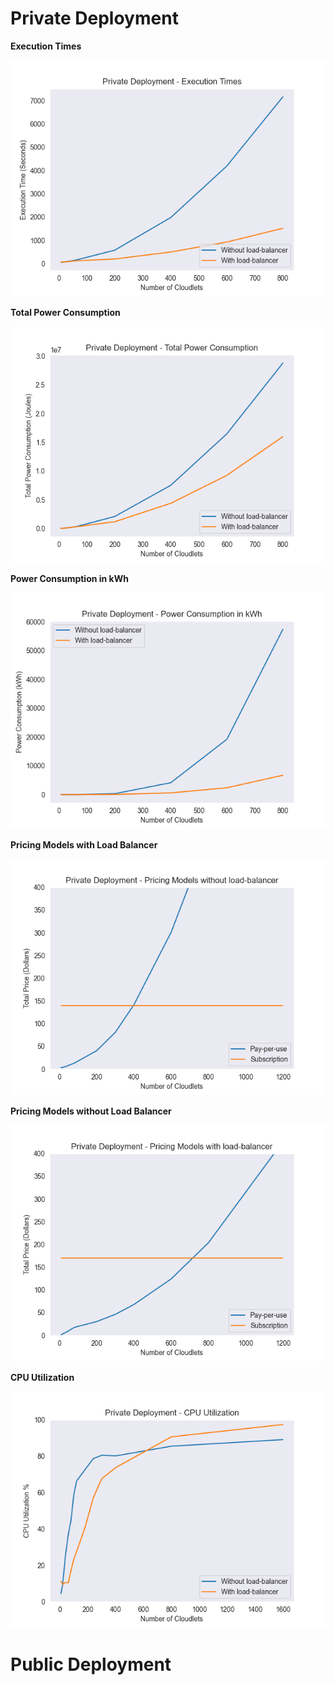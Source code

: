  
 # Private Deployment
 
**Execution Times**
 
 ![png1](images/private-performance.png)

 **Total Power Consumption**

 ![png2](images/private-power-consumption.png)

 **Power Consumption in kWh**
 
 ![kWh](images/private-power-consumption-kwh.png)

 **Pricing Models with Load Balancer**
 
 ![png3](images/private-pricing-models.png)

 **Pricing Models without Load Balancer**

 ![png4](images/private-pricing-models-loadbalancer.png)

 **CPU Utilization**

 ![png5](images/private-cpu-utilization.png)

 # Public Deployment
